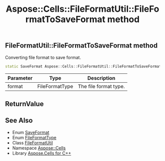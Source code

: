﻿---
title: Aspose::Cells::FileFormatUtil::FileFormatToSaveFormat method
linktitle: FileFormatToSaveFormat
second_title: Aspose.Cells for C++ API Reference
description: 'Aspose::Cells::FileFormatUtil::FileFormatToSaveFormat method. Converting file format to save format in C++.'
type: docs
weight: 300
url: /cpp/aspose.cells/fileformatutil/fileformattosaveformat/
---
## FileFormatUtil::FileFormatToSaveFormat method


Converting file format to save format.

```cpp
static SaveFormat Aspose::Cells::FileFormatUtil::FileFormatToSaveFormat(FileFormatType format)
```


| Parameter | Type | Description |
| --- | --- | --- |
| format | FileFormatType | The file format type. |

## ReturnValue



## See Also

* Enum [SaveFormat](../../saveformat/)
* Enum [FileFormatType](../../fileformattype/)
* Class [FileFormatUtil](../)
* Namespace [Aspose::Cells](../../)
* Library [Aspose.Cells for C++](../../../)
